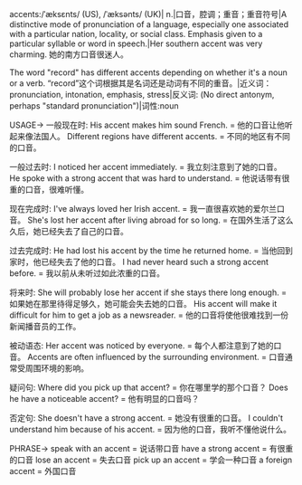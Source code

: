 accents:/ˈæksɛnts/ (US), /ˈæksənts/ (UK)| n.|口音，腔调；重音；重音符号|A distinctive mode of pronunciation of a language, especially one associated with a particular nation, locality, or social class.  Emphasis given to a particular syllable or word in speech.|Her southern accent was very charming. 她的南方口音很迷人。

The word "record" has different accents depending on whether it's a noun or a verb.  “record”这个词根据其是名词还是动词有不同的重音。|近义词：pronunciation, intonation, emphasis, stress|反义词: (No direct antonym, perhaps "standard pronunciation")|词性:noun


USAGE->
一般现在时:
His accent makes him sound French. = 他的口音让他听起来像法国人。
Different regions have different accents. = 不同的地区有不同的口音。

一般过去时:
I noticed her accent immediately. = 我立刻注意到了她的口音。
He spoke with a strong accent that was hard to understand. = 他说话带有很重的口音，很难听懂。

现在完成时:
I've always loved her Irish accent. = 我一直很喜欢她的爱尔兰口音。
She's lost her accent after living abroad for so long. = 在国外生活了这么久后，她已经失去了自己的口音。

过去完成时:
He had lost his accent by the time he returned home. = 当他回到家时，他已经失去了他的口音。
I had never heard such a strong accent before. = 我以前从未听过如此浓重的口音。

将来时:
She will probably lose her accent if she stays there long enough. = 如果她在那里待得足够久，她可能会失去她的口音。
His accent will make it difficult for him to get a job as a newsreader. = 他的口音将使他很难找到一份新闻播音员的工作。


被动语态:
Her accent was noticed by everyone. = 每个人都注意到了她的口音。
Accents are often influenced by the surrounding environment. = 口音通常受周围环境的影响。

疑问句:
Where did you pick up that accent? = 你在哪里学的那个口音？
Does he have a noticeable accent? = 他有明显的口音吗？

否定句:
She doesn't have a strong accent. = 她没有很重的口音。
I couldn't understand him because of his accent. = 因为他的口音，我听不懂他说什么。



PHRASE->
speak with an accent = 说话带口音
have a strong accent = 有很重的口音
lose an accent = 失去口音
pick up an accent = 学会一种口音
a foreign accent = 外国口音
